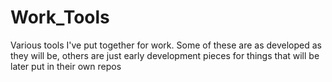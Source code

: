 # Work_Tools

Various tools I've put together for work. Some of these are as developed as they will be, others are just early development pieces for things that will be later put in their own repos
